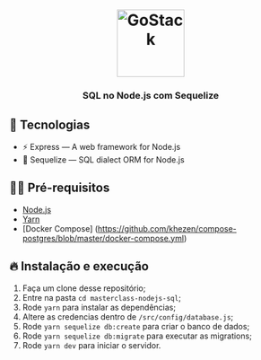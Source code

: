 <h1 align="center">
  <img alt="GoStack" src="https://rocketseat-cdn.s3-sa-east-1.amazonaws.com/masterclass.png" width="120px" />
</h1>

<h3 align="center">
  SQL no Node.js com Sequelize
</h3>

## 🚀 Tecnologias

- ⚡ Express — A web framework for Node.js
- 💾 Sequelize — SQL dialect ORM for Node.js

## ✋🏻 Pré-requisitos

- [Node.js](https://nodejs.org/en/)
- [Yarn](https://yarnpkg.com/pt-BR/docs/install)
- [Docker Compose] (https://github.com/khezen/compose-postgres/blob/master/docker-compose.yml)

## 🔥 Instalação e execução

1. Faça um clone desse repositório;
2. Entre na pasta `cd masterclass-nodejs-sql`;
3. Rode `yarn` para instalar as dependências;
4. Altere as credencias dentro de `/src/config/database.js`;
5. Rode `yarn sequelize db:create` para criar o banco de dados;
6. Rode `yarn sequelize db:migrate` para executar as migrations;
7. Rode `yarn dev` para iniciar o servidor.
